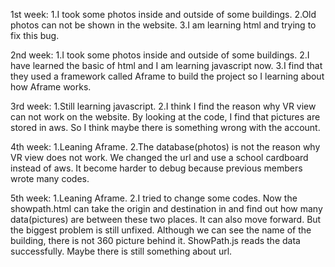 1st week:
1.I took some photos inside and outside of some buildings.
2.Old photos can not be shown in the website.
3.I am learning html and trying to fix this bug.

2nd week:
1.I took some photos inside and outside of some buildings.
2.I have learned the basic of html and I am learning javascript now.
3.I find that they used a framework called Aframe to build the project so I learning about how Aframe works.

3rd week:
1.Still learning javascript.
2.I think I find the reason why VR view can not work on the website. By looking at the code, I find that pictures are stored in aws. So I think maybe there is something wrong with the account.

4th week:
1.Leaning Aframe.
2.The database(photos) is not the reason why VR view does not work. We changed the url and use a school cardboard instead of aws. It become harder to debug because previous members wrote many codes.

5th week:
1.Leaning Aframe.
2.I tried to change some codes. Now the showpath.html can take the origin and destination in and find out how many data(pictures) are between these two places. It can also move forward. But the biggest problem is still unfixed. Although we can see the name of the building, there is not 360 picture behind it. ShowPath.js reads the data successfully. Maybe there is still something about url.
